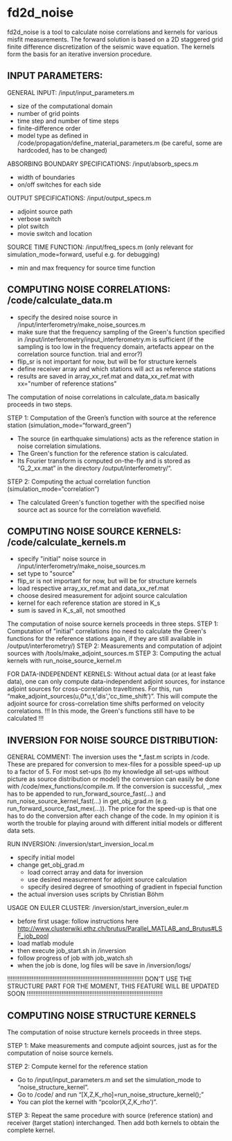 # fd2d_noise
fd2d_noise is a tool to calculate noise correlations and kernels for various misfit measurements. The forward solution is based on a 2D staggered grid finite difference discretization of the seismic wave equation. The kernels form the basis for an iterative inversion procedure.



INPUT PARAMETERS:
---------------------------------------------------------------------------------------

GENERAL INPUT: /input/input_parameters.m
* size of the computational domain
* number of grid points
* time step and number of time steps
* finite-difference order
* model type as defined in /code/propagation/define_material_parameters.m
  (be careful, some are hardcoded, has to be changed)

ABSORBING BOUNDARY SPECIFICATIONS: /input/absorb_specs.m
* width of boundaries
* on/off switches for each side

OUTPUT SPECIFICATIONS: /input/output_specs.m
* adjoint source path
* verbose switch
* plot switch
* movie switch and location

SOURCE TIME FUNCTION: /input/freq_specs.m
(only relevant for simulation_mode=forward, useful e.g. for debugging)
* min and max frequency for source time function



COMPUTING NOISE CORRELATIONS: /code/calculate_data.m
---------------------------------------------------------------------------------------
* specify the desired noise source in /input/interferometry/make_noise_sources.m
* make sure that the frequency sampling of the Green's function specified in /input/interferometry/input_interferometry.m is sufficient
  (if the sampling is too low in the frequency domain, artefacts appear on the correlation source function. trial and error?)
* flip_sr is not important for now, but will be for structure kernels
* define receiver array and which stations will act as reference stations
* results are saved in array_xx_ref.mat and data_xx_ref.mat with xx="number of reference stations"


The computation of noise correlations in calculate_data.m basically proceeds in two steps.

STEP 1: Computation of the Green’s function with source at the reference station (simulation_mode=“forward_green”)
* The source (in earthquake simulations) acts as the reference station in noise correlation simulations.
* The Green's function for the reference station is calculated.
* Its Fourier transform is computed on-the-fly and is stored as “G_2_xx.mat” in the directory /output/interferometry/“.

STEP 2: Computing the actual correlation function (simulation_mode=“correlation”)
* The calculated Green's function together with the specified noise source act as source for the correlation wavefield.



COMPUTING NOISE SOURCE KERNELS: /code/calculate_kernels.m
---------------------------------------------------------------------------------------
* specify "initial" noise source in /input/interferometry/make_noise_sources.m
* set type to "source"
* flip_sr is not important for now, but will be for structure kernels
* load respective array_xx_ref.mat and data_xx_ref.mat
* choose desired measurement for adjoint source calculation
* kernel for each reference station are stored in K_s
* sum is saved in K_s_all, not smoothed


The computation of noise source kernels proceeds in three steps.
STEP 1: Computation of "initial" correlations (no need to calculate the Green's functions for the reference stations again, if they are still available in /output/interferometry/)
STEP 2: Measurements and computation of adjoint sources with /tools/make_adjoint_sources.m
STEP 3: Computing the actual kernels with run_noise_source_kernel.m

FOR DATA-INDEPENDENT KERNELS:
Without actual data (or at least fake data), one can only compute data-independent adjoint sources, for instance adjoint sources for cross-correlation traveltimes. For this, run “make_adjoint_sources(u,0*u,t,'dis','cc_time_shift’)”. This will compute the adjoint source for cross-correlation time shifts performed on velocity correlations. 
!!! In this mode, the Green's functions still have to be calculated !!!



INVERSION FOR NOISE SOURCE DISTRIBUTION: 
---------------------------------------------------------------------------------------
GENERAL COMMENT:
The inversion uses the *_fast.m scripts in /code. These are prepared for conversion to mex-files for a possible speed-up up to a factor of 5. For most set-ups (to my knowledge all set-ups without picture as source distribution or model) the conversion can easily be done with /code/mex_functions/compile.m. If the conversion is successful, _mex has to be appended to run_forward_source_fast(...) and run_noise_source_kernel_fast(...) in get_obj_grad.m (e.g. run_forward_source_fast_mex(...)). The price for the speed-up is that one has to do the conversion after each change of the code. In my opinion it is worth the trouble for playing around with different initial models or different data sets.

RUN INVERSION: /inversion/start_inversion_local.m
* specify initial model
* change get_obj_grad.m
  - load correct array and data for inversion
  - use desired measurement for adjoint source calculation
  - specify desired degree of smoothing of gradient in fspecial function
* the actual inversion uses scripts by Christian Böhm

USAGE ON EULER CLUSTER: /inversion/start_inversion_euler.m
* before first usage: follow instructions here http://www.clusterwiki.ethz.ch/brutus/Parallel_MATLAB_and_Brutus#LSF_job_pool
* load matlab module
* then execute job_start.sh in /inversion
* follow progress of job with job_watch.sh
* when the job is done, log files will be save in /inversion/logs/





!!!!!!!!!!!!!!!!!!!!!!!!!!!!!!!!!!!!!!!!!!!!!!!!!!!!!!!!!!!!!!!!!!!!!!!!!!!!!!
DON'T USE THE STRUCTURE PART FOR THE MOMENT, THIS FEATURE WILL BE UPDATED SOON
!!!!!!!!!!!!!!!!!!!!!!!!!!!!!!!!!!!!!!!!!!!!!!!!!!!!!!!!!!!!!!!!!!!!!!!!!!!!!!

COMPUTING NOISE STRUCTURE KERNELS
---------------------------------------------------------------------------------------

The computation of noise structure kernels proceeds in three steps.

STEP 1: Make measurements and compute adjoint sources, just as for the computation of noise source kernels.

STEP 2: Compute kernel for the reference station
* Go to /input/input_parameters.m and set the simulation_mode to “noise_structure_kernel”.
* Go to /code/ and run “[X,Z,K_rho]=run_noise_structure_kernel();”
* You can plot the kernel with “pcolor(X,Z,K_rho’)”.

STEP 3: Repeat the same procedure with source (reference station) and receiver (target station) interchanged. Then add both kernels to obtain the complete kernel.
